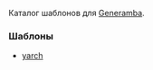 
Каталог шаблонов для  [Generamba](https://github.com/rambler-digital-solutions/Generamba).

### Шаблоны
- [yarch](https://github.com/forafontov98/ion-YARCH-TEMPLATE)
